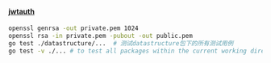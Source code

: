 #### [jwtauth](https://stackoverflow.com/questions/31195469/golang-jwt-no-signature-crypto-rsa-verification-error)
```bash
openssl genrsa -out private.pem 1024
openssl rsa -in private.pem -pubout -out public.pem
go test ./datastructure/...  # 测试datastructure包下的所有测试用例
go test -v ./... # to test all packages within the current working directory, recursively
```
